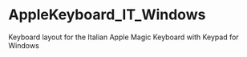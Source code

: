 # AppleKeyboard_IT_Windows
Keyboard layout for the Italian Apple Magic Keyboard with Keypad for Windows

